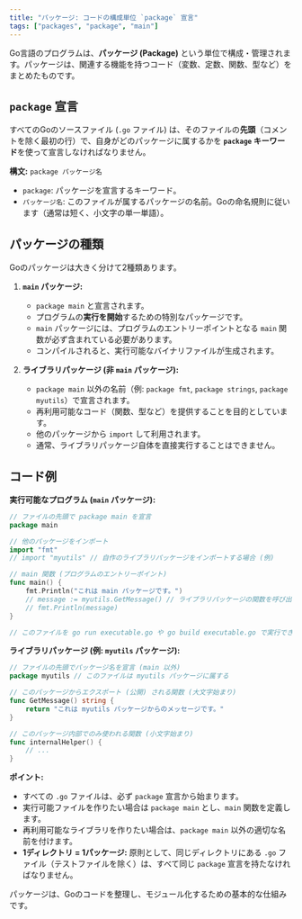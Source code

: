 ```yaml
---
title: "パッケージ: コードの構成単位 `package` 宣言"
tags: ["packages", "package", "main"]
---
```


Go言語のプログラムは、**パッケージ (Package)** という単位で構成・管理されます。パッケージは、関連する機能を持つコード（変数、定数、関数、型など）をまとめたものです。

## `package` 宣言

すべてのGoのソースファイル (`.go` ファイル) は、そのファイルの**先頭**（コメントを除く最初の行）で、自身がどのパッケージに属するかを **`package` キーワード**を使って宣言しなければなりません。

**構文:** `package パッケージ名`

*   `package`: パッケージを宣言するキーワード。
*   `パッケージ名`: このファイルが属するパッケージの名前。Goの命名規則に従います（通常は短く、小文字の単一単語）。

## パッケージの種類

Goのパッケージは大きく分けて2種類あります。

1.  **`main` パッケージ:**
    *   `package main` と宣言されます。
    *   プログラムの**実行を開始**するための特別なパッケージです。
    *   `main` パッケージには、プログラムのエントリーポイントとなる `main` 関数が必ず含まれている必要があります。
    *   コンパイルされると、実行可能なバイナリファイルが生成されます。

2.  **ライブラリパッケージ (非 `main` パッケージ):**
    *   `package main` 以外の名前（例: `package fmt`, `package strings`, `package myutils`）で宣言されます。
    *   再利用可能なコード（関数、型など）を提供することを目的としています。
    *   他のパッケージから `import` して利用されます。
    *   通常、ライブラリパッケージ自体を直接実行することはできません。

## コード例

**実行可能なプログラム (`main` パッケージ):**

```go title="executable.go"
// ファイルの先頭で package main を宣言
package main

// 他のパッケージをインポート
import "fmt"
// import "myutils" // 自作のライブラリパッケージをインポートする場合 (例)

// main 関数 (プログラムのエントリーポイント)
func main() {
	fmt.Println("これは main パッケージです。")
	// message := myutils.GetMessage() // ライブラリパッケージの関数を呼び出す (例)
	// fmt.Println(message)
}

// このファイルを go run executable.go や go build executable.go で実行できる
```

**ライブラリパッケージ (例: `myutils` パッケージ):**

```go title="myutils/utils.go"
// ファイルの先頭でパッケージ名を宣言 (main 以外)
package myutils // このファイルは myutils パッケージに属する

// このパッケージからエクスポート (公開) される関数 (大文字始まり)
func GetMessage() string {
	return "これは myutils パッケージからのメッセージです。"
}

// このパッケージ内部でのみ使われる関数 (小文字始まり)
func internalHelper() {
	// ...
}
```

**ポイント:**

*   すべての `.go` ファイルは、必ず `package` 宣言から始まります。
*   実行可能ファイルを作りたい場合は `package main` とし、`main` 関数を定義します。
*   再利用可能なライブラリを作りたい場合は、`package main` 以外の適切な名前を付けます。
*   **1ディレクトリ = 1パッケージ:** 原則として、同じディレクトリにある `.go` ファイル（テストファイルを除く）は、すべて同じ `package` 宣言を持たなければなりません。

パッケージは、Goのコードを整理し、モジュール化するための基本的な仕組みです。
